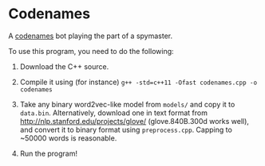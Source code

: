 # Codenames
A [codenames](http://czechgames.com/en/codenames/) bot playing the part of a spymaster.

To use this program, you need to do the following:

1. Download the C++ source.

2. Compile it using (for instance) `g++ -std=c++11 -Ofast codenames.cpp -o codenames`

3. Take any binary word2vec-like model from `models/` and copy it to `data.bin`.
   Alternatively, download one in text format from http://nlp.stanford.edu/projects/glove/ (glove.840B.300d works well), and convert it to binary format using `preprocess.cpp`.
   Capping to ~50000 words is reasonable.

4. Run the program!
